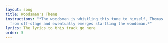 ```yaml
---
layout: song
title: Woodsman's Theme
instructions: "*The woodsman is whistling this tune to himself, Thomas observes
  from off-stage and eventually emerges startling the woodsman.*"
lyrics: The lyrics to this track go here
order: 5
---
```

